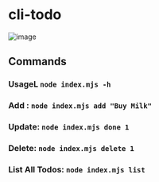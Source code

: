 # cli-todo

![image](https://github.com/user-attachments/assets/8b7c2872-3947-42f8-baec-450c91b4486d)

## Commands
### UsageL ```node index.mjs -h```
### Add : ```node index.mjs add "Buy Milk"```
### Update: ```node index.mjs done 1```
### Delete: ```node index.mjs delete 1```
### List All Todos: ```node index.mjs list```
